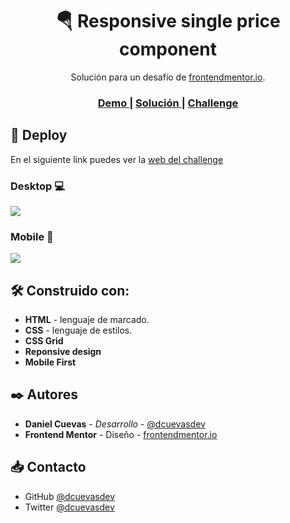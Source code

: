 <h1 align="center">🪂 Responsive single price component </h1>

<div align="center">
    Solución para un desafío de  <a href="https://www.frontendmentor.io/" target="_blank">frontendmentor.io</a>.
</div>

<div align="center">
  <h3>
    <a href="https://dcuevasdev.github.io/single-price-component/">
      Demo
    </a>
    <span> | </span>
    <a href="https://github.com/dcuevas24/single-price-component">
      Solución
    </a>
    <span> | </span>
    <a href="https://www.frontendmentor.io/challenges/single-price-grid-component-5ce41129d0ff452fec5abbbc">
      Challenge
    </a>
  </h3>
</div>

## 🚀 Deploy

En el siguiente link puedes ver la [web del challenge](https://dcuevasdev.github.io/single-price-component/ "web del challenge")

### Desktop 💻

![](https://i.imgur.com/kh8Xci2.png)

### Mobile 📱

![](https://i.imgur.com/9Sch5cQ.png)

## 🛠️ Construido con:

- **HTML** - lenguaje de marcado.
- **CSS** - lenguaje de estilos.
- **CSS Grid**
- **Reponsive design**
- **Mobile First**

## ✒️ Autores

- **Daniel Cuevas** - _Desarrollo_ - [@dcuevasdev](https://twitter.com/dcuevasdev "@dcuevasdev")
- **Frontend Mentor** - Diseño - [frontendmentor.io](https://www.frontendmentor.io/ "frontendmentor.io")

## 📥 Contacto

- GitHub [@dcuevasdev](https://github.com/dcuevasdev)
- Twitter [@dcuevasdev](https://twitter.com/dcuevasdev)
